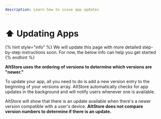 ```yaml
---
description: Learn how to issue app updates
---
```


# ⬆ Updating Apps

{% hint style="info" %}
We will update this page with more detailed step-by-step instructions soon. For now, the below info can help you get started
{% endhint %}

**AltStore uses the ordering of versions to determine which versions are "newer."**&#x20;

To update your app, all you need to do is add a new version entry to the beginning of your versions array. AltStore automatically checks for app updates in the background and will notify users whenever one is available.&#x20;

AltStore will show that there is an update available when there's a newer version compatible with a user's device. **AltStore does not compare version numbers to determine if there is an update.**
